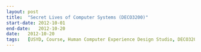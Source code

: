 ```yaml
---
layout:	post
title:	"Secret Lives of Computer Systems (DECO3200)"
start-date:	2012-10-01
end-date:	2012-10-20
date:	2012-10-20
tags:	[USYD, Course, Human Computer Experience Design Studio, DECO3200, DECO, Design Computing, Arduino, Robotic Hands, Thermal Printer, Sentient Computers, Artificial Intelligence, AI, University of Sydney]
---
```

